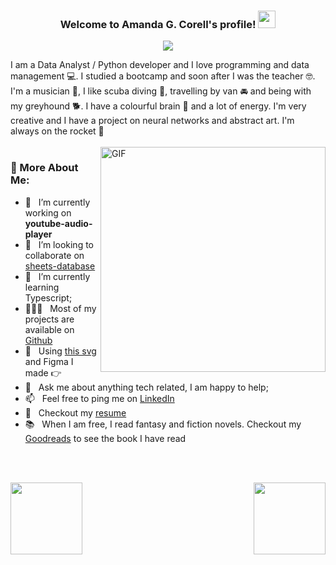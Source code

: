 <h3 align="center">
  Welcome to Amanda G. Corell's profile!
  <img src="https://media.giphy.com/media/hvRJCLFzcasrR4ia7z/giphy.gif" width="28">
</h3>

<!-- Typing SVG by DenverCoder1 - https://github.com/DenverCoder1/readme-typing-svg -->
<p align="center">
  <a href="https://github.com/DenverCoder1/readme-typing-svg"><img src="https://readme-typing-svg.herokuapp.com/?color=%23AF34C9&lines=I+love+python,+dive+and+greyhounds"></a>
</p>


I am a Data Analyst / Python developer and I love programming and data management 💻. I studied a bootcamp and soon after I was the teacher 🤓. I'm a musician 🎸, I like scuba diving 🤿, travelling by van 🚘 and being with my greyhound 🐕. I have a colourful brain 🧠 and a lot of energy.
I'm very creative and I have a project on neural networks and abstract art. I'm always on the rocket 🚀
<br/>
<br/>
<img align="right" alt="GIF" src="https://media.giphy.com/media/TObbUke0z8Mo/giphy.gif" width="360px"/>

### 🧐 More About Me:

- 🔭 &nbsp; I’m currently working on **youtube-audio-player**
- 🤝 &nbsp; I’m looking to collaborate on [sheets-database](https://github.com/rahul-jha98/sheets-database)
- 🌱 &nbsp; I’m currently learning Typescript; 
- 👨🏻‍💻 &nbsp; Most of my projects are available on [Github](https://github.com/rahul-jha98?tab=repositories)
- 🎨 &nbsp; Using [this svg](https://storyset.com/illustration/javascript-frameworks/amico) and Figma I made 👉
- 💬 &nbsp; Ask me about anything tech related, I am happy to help;
- 📫 &nbsp; Feel free to ping me on [LinkedIn](https://www.linkedin.com/in/rahul-jha98/)
- 📝 &nbsp; Checkout my [resume](https://drive.google.com/file/d/1ZpR5pVBTnl_Qybq7GE3MGy1SB1JehVSE/view?usp=sharing)
- 📚 &nbsp; When I am free, I read fantasy and fiction novels. Checkout my [Goodreads](https://www.goodreads.com/rahul-jha98) to see the book I have read

<br>
<br>

<a align="left" href="https://github.com/amandagcorell/When-neural-nets-becomes-sentiments-in-ART" title="Sentiments in ART"><img align="left" height="115" src="https://github-readme-stats.vercel.app/api/pin/?username=amandagcorell&repo=When-neural-nets-becomes-sentiments-in-ART&theme=react&border_color=61dafb&border_radius=10"></a><a align="right" href="https://github.com/amandagcorell/GLOBAL-Who_eats_the_food_we_grow" title="Food We Grow"><img align="right" height="115" src="https://github-readme-stats.vercel.app/api/pin/?username=amandagcorell&repo=GLOBAL-Who_eats_the_food_we_grow&theme=react&border_color=61dafb&border_radius=10"></a>